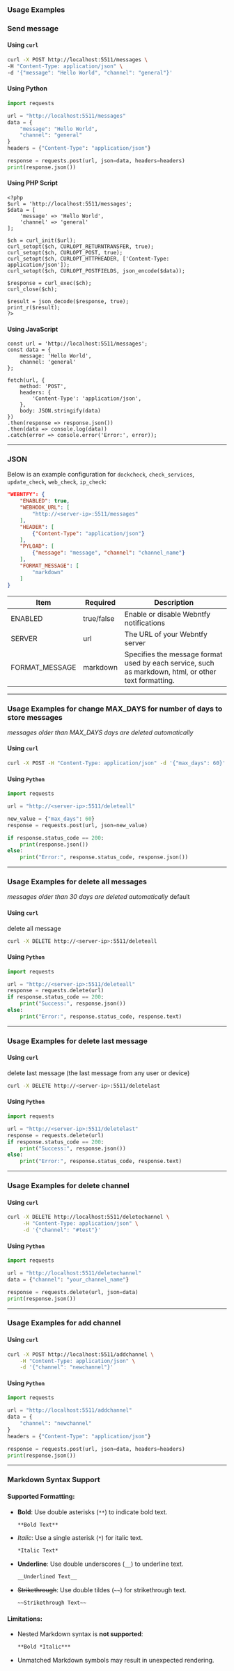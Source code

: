 ### Usage Examples

### Send message
#### Using `curl`

```bash
curl -X POST http://localhost:5511/messages \
-H "Content-Type: application/json" \
-d '{"message": "Hello World", "channel": "general"}'
```

#### Using Python

```python
import requests

url = "http://localhost:5511/messages"
data = {
    "message": "Hello World",
    "channel": "general"
}
headers = {"Content-Type": "application/json"}

response = requests.post(url, json=data, headers=headers)
print(response.json())
```
#### Using PHP Script

```
<?php
$url = 'http://localhost:5511/messages';
$data = [
    'message' => 'Hello World',
    'channel' => 'general'
];

$ch = curl_init($url);
curl_setopt($ch, CURLOPT_RETURNTRANSFER, true);
curl_setopt($ch, CURLOPT_POST, true);
curl_setopt($ch, CURLOPT_HTTPHEADER, ['Content-Type: application/json']);
curl_setopt($ch, CURLOPT_POSTFIELDS, json_encode($data));

$response = curl_exec($ch);
curl_close($ch);

$result = json_decode($response, true);
print_r($result);
?>
```
#### Using JavaScript
```
const url = 'http://localhost:5511/messages';
const data = {
    message: 'Hello World',
    channel: 'general'
};

fetch(url, {
    method: 'POST',
    headers: {
        'Content-Type': 'application/json',
    },
    body: JSON.stringify(data)
})
.then(response => response.json())
.then(data => console.log(data))
.catch(error => console.error('Error:', error));
```
---

### JSON

Below is an example configuration for `dockcheck`, `check_services`, `update_check`, `web_check`, `ip_check`:

```json
"WEBNTFY": {
    "ENABLED": true,
    "WEBHOOK_URL": [
        "http://<server-ip>:5511/messages"
    ],
    "HEADER": [
        {"Content-Type": "application/json"}
    ],
    "PYLOAD": [
        {"message": "message", "channel": "channel_name"}
    ],
    "FORMAT_MESSAGE": [
        "markdown"
    ]
}
```
| Item | Required | Description |
|------------|------------|------------|
| ENABLED | true/false | Enable or disable Webntfy notifications |
| SERVER | url | The URL of your Webntfy server |
| FORMAT_MESSAGE | markdown | Specifies the message format used by each service, such as markdown, html, or other text formatting.|

---
### Usage Examples for change MAX_DAYS for number of days to store messages
*messages older than MAX_DAYS days are deleted automatically* 
#### Using `curl` 
```bash
curl -X POST -H "Content-Type: application/json" -d '{"max_days": 60}' http://<server-ip>:5511/maxdays
```
#### Using `Python` 
```python
import requests

url = "http://<server-ip>:5511/deleteall"

new_value = {"max_days": 60}
response = requests.post(url, json=new_value)

if response.status_code == 200:
    print(response.json())
else:
    print("Error:", response.status_code, response.json())
```
---
### Usage Examples for delete all messages
*messages older than 30 days are deleted automatically* default
#### Using `curl` 
delete all message
```bash
curl -X DELETE http://<server-ip>:5511/deleteall
```
#### Using `Python` 
```python
import requests

url = "http://<server-ip>:5511/deleteall"
response = requests.delete(url)
if response.status_code == 200:
    print("Success:", response.json())
else:
    print("Error:", response.status_code, response.text)
```
---
### Usage Examples for delete last message
#### Using `curl` 
delete last message (the last message from any user or device)
```bash
curl -X DELETE http://<server-ip>:5511/deletelast
```
#### Using `Python` 
```python
import requests

url = "http://<server-ip>:5511/deletelast"
response = requests.delete(url)
if response.status_code == 200:
    print("Success:", response.json())
else:
    print("Error:", response.status_code, response.text)
```
---
### Usage Examples for delete channel
#### Using `curl` 
```bash
curl -X DELETE http://localhost:5511/deletechannel \
     -H "Content-Type: application/json" \
     -d '{"channel": "#test"}'
```
#### Using `Python` 
```python
import requests

url = "http://localhost:5511/deletechannel"
data = {"channel": "your_channel_name"}

response = requests.delete(url, json=data)
print(response.json())
```
---

### Usage Examples for add channel
#### Using `curl` 
```bash
curl -X POST http://localhost:5511/addchannel \
    -H "Content-Type: application/json" \
    -d '{"channel": "newchannel"}'
```
#### Using `Python` 
```python
import requests

url = "http://localhost:5511/addchannel"
data = {
    "channel": "newchannel"
}
headers = {"Content-Type": "application/json"}

response = requests.post(url, json=data, headers=headers)
print(response.json())
```
---

### Markdown Syntax Support

#### Supported Formatting:

- **Bold**: Use double asterisks (`**`) to indicate bold text.
    ```markdown
    **Bold Text**
    ```

- *Italic*: Use a single asterisk (`*`) for italic text.
    ```markdown
    *Italic Text*
    ```

- __Underline__: Use double underscores (`__`) to underline text.
    ```markdown
    __Underlined Text__
    ```

- ~~Strikethrough~~: Use double tildes (`~~`) for strikethrough text.
    ```markdown
    ~~Strikethrough Text~~
    ```

#### Limitations:

- Nested Markdown syntax is **not supported**:
    ```markdown
    **Bold *Italic***
    ```

- Unmatched Markdown symbols may result in unexpected rendering.
